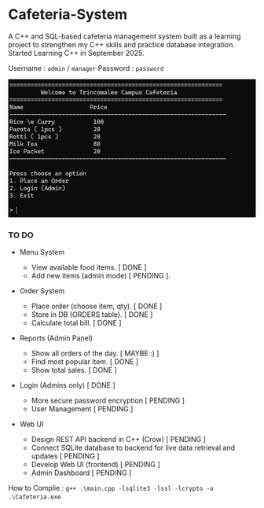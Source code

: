 # Cafeteria-System

A C++ and SQL-based cafeteria management system built as a learning project to strengthen my C++ skills and practice database integration.
Started Learning C++ in September 2025.

Username : `admin` / `manager`
Password : `password`

![](./Imgs/Initial_stage.png)

### TO DO
- Menu System 
   - View available food items. [ DONE ]
   - Add new items (admin mode) [ PENDING ].

- Order System

  - Place order (choose item, qty). [ DONE ]
  - Store in DB (ORDERS table). [ DONE ]
  - Calculate total bill. [ DONE ]

- Reports (Admin Panel)

  - Show all orders of the day. [ MAYBE :) ]
  - Find most popular item. [ DONE ]
  - Show total sales. [ DONE ]
- Login (Admins only) [ DONE ]
  - More secure password encryption [ PENDING ] 
  - User Management [ PENDING ]
  
- Web UI
  - Design REST API backend in C++ (Crow) [ PENDING ]
  - Connect SQLite database to backend for live data retrieval and updates [ PENDING ]
  - Develop Web UI (frontend) [ PENDING ]
  - Admin Dashboard [ PENDING ]

How to Complie : `g++ .\main.cpp -lsqlite3 -lssl -lcrypto -o .\Cafeteria.exe`

<!--
  
  DB Structure 
    - Menu items
    - Users
    - Orders
    - Reports
  
  >